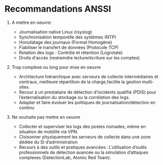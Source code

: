 # Recommandations ANSSI
1. A mettre en oeuvre:
   - Journalisation native Linux (rsyslog)
   - Synchronisation temporelle des systèmes (NTP)
   - Horodatage des journaux (Format Homogène)
   - Fiabiliser le transfert de données (Protocole TCP)
   - Rotation des logs : Contrôle et rétention (Logrotate)
   - Droits d'accès (restreindre lecture/écriture sur les comptes)
  
2. Trop complexe ou long pour mise en oeuvre
   - Architecture hiérarchique avec serveurs de collecte intermédiaires et centraux, meilleure répartition de  la charge,facilite la gestion multi-sites.
   - Recour à un prestataire de détection d’incidents qualifié (PDIS) pour l’externalisation du stockage ou la corrélation des logs.
   - Adapter et faire évoluer les politiques de journalisation/détection en continu
  
3. Ne souhaite pas mettre en oeuvre
    - Collecter et superviser les logs des postes nomades, même en situation de mobilité via VPN.
    - Cloisonner physiquement les serveurs de collecte dans une zone dédiée du SI d’administration
    - Recours à des outils et pratiques avancées : L’utilisation d’outils professionnels de détection avancée ou la simulation d’attaques complexes (DetectionLab, Atomic Red Team).